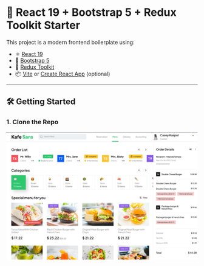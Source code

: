 # 🚀 React 19 + Bootstrap 5 + Redux Toolkit Starter

This project is a modern frontend boilerplate using:

- ⚛️ [React 19](https://reactjs.org/)
- 🎨 [Bootstrap 5](https://getbootstrap.com/)
- 🧠 [Redux Toolkit](https://redux-toolkit.js.org/)
- 📦 [Vite](https://vitejs.dev/) or [Create React App](https://create-react-app.dev/) (optional)

---

## 🛠️ Getting Started

### 1. Clone the Repo
![alt text](image.png)

